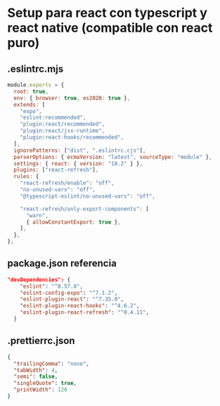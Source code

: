 # Setup para react con typescript y react native (compatible con react puro)

## .eslintrc.mjs

```javascript
module.exports = {
  root: true,
  env: { browser: true, es2020: true },
  extends: [
    "expo",
    "eslint:recommended",
    "plugin:react/recommended",
    "plugin:react/jsx-runtime",
    "plugin:react-hooks/recommended",
  ],
  ignorePatterns: ["dist", ".eslintrc.cjs"],
  parserOptions: { ecmaVersion: "latest", sourceType: "module" },
  settings: { react: { version: "18.2" } },
  plugins: ["react-refresh"],
  rules: {
    "react-refresh/enable": "off",
    "no-unused-vars": "off",
    "@typescript-eslint/no-unused-vars": "off",

    "react-refresh/only-export-components": [
      "warn",
      { allowConstantExport: true },
    ],
  },
};
```

## package.json referencia

```json
"devDependencies": {
    "eslint": "^8.57.0",
    "eslint-config-expo": "^7.1.2",
    "eslint-plugin-react": "^7.35.0",
    "eslint-plugin-react-hooks": "^4.6.2",
    "eslint-plugin-react-refresh": "^0.4.11",
  }
```

## .prettierrc.json

```json
{
  "trailingComma": "none",
  "tabWidth": 4,
  "semi": false,
  "singleQuote": true,
  "printWidth": 120
}
```
